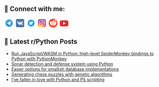 ## 🔎 Connect with me:
[<img src="https://github.com/bullbesh/bullbesh/blob/main/images/Telegram.png" width="32" height="32" />](https://t.me/bullbesh)
[<img src="https://github.com/bullbesh/bullbesh/blob/main/images/VK.png" width="32" height="32" />](https://vk.com/bullbesh)
[<img src="https://github.com/bullbesh/bullbesh/blob/main/images/Twitter.png" width="32" height="32" />](https://twitter.com/bullbesh1)
[<img src="https://github.com/bullbesh/bullbesh/blob/main/images/Instagram.png" width="32" height="32" />](https://www.instagram.com/bullbesh)
[<img src="https://github.com/bullbesh/bullbesh/blob/main/images/Reddit.png" width="32" height="32" />](https://www.reddit.com/user/bullbesh)
[<img src="https://github.com/bullbesh/bullbesh/blob/main/images/YouTube.png" width="32" height="32" />](https://www.youtube.com/channel/UCtfjRs6uzgq5mfm8S06WTcg)

## 📕 Latest r/Python Posts
<!-- BLOG-POST-LIST:START -->
- [Run JavaScript/WASM in Python: high-level SpiderMonkey bindings to Python with PythonMonkey](https://www.reddit.com/r/Python/comments/15nwbus/run_javascriptwasm_in_python_highlevel/)
- [Sonar detection and defense system using Python](https://www.reddit.com/r/Python/comments/15nw2uw/sonar_detection_and_defense_system_using_python/)
- [Easier options for smallish database implementations](https://www.reddit.com/r/Python/comments/15nuq5k/easier_options_for_smallish_database/)
- [Generating chess puzzles with genetic algorithms](https://www.reddit.com/r/Python/comments/15ntmxc/generating_chess_puzzles_with_genetic_algorithms/)
- [I’ve fallen in love with Python and PS scripting](https://www.reddit.com/r/Python/comments/15nt2qh/ive_fallen_in_love_with_python_and_ps_scripting/)
<!-- BLOG-POST-LIST:END -->

